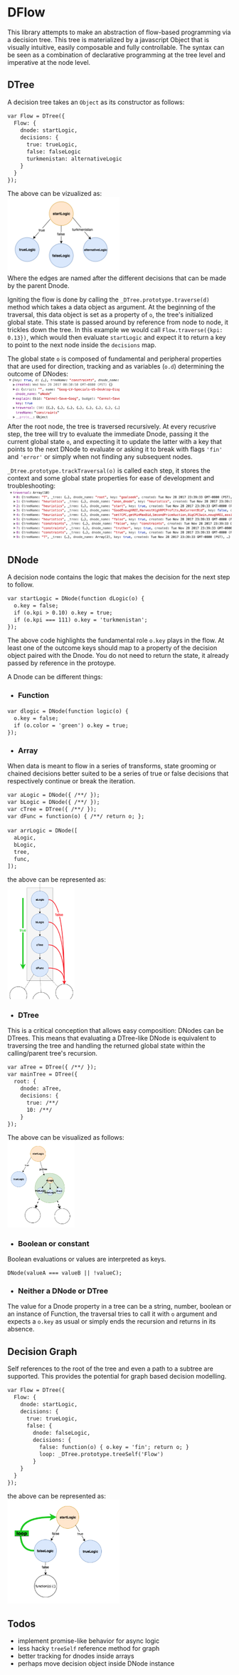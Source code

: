 # DFlow
This library attempts to make an abstraction of flow-based programming via a decision tree.
This tree is materialized by a javascript Object that is visually intuitive, easily composable and fully controllable.
The syntax can be seen as a combination of declarative programming at the tree level and imperative at the node level. 

## DTree
A decision tree takes an `Object` as its constructor as follows:
```
var Flow = DTree({
  Flow: {
    dnode: startLogic,
    decisions: {
      true: trueLogic,
      false: falseLogic
      turkmenistan: alternativeLogic
    }
  }
});
```
The above can be vizualized as:
<br>
  <img src="https://raw.githubusercontent.com/filet-mign0n/filet-mignon.github.io/master/images/dflow_ex1.png" width="50%"><br>
Where the edges are named after the different decisions that can be made by the parent Dnode.

Igniting the flow is done by calling the `_DTree.prototype.traverse(d)` method which takes a data object as argument. At the beginning of the traversal, this data object is set as a property of `o`, the tree's initialized global state. This state is passed around by reference from node to node, it trickles down the tree. 
In this example we would call `Flow.traverse({kpi: 0.13})`, which would then evaluate `startLogic` and expect it to return a key to point to the next node inside the `decisions` map.

The global state `o` is composed of fundamental and peripheral properties that are used for direction, tracking and as variables (`o.d`) determining the outcome of DNodes:
<br>
  <img src="https://raw.githubusercontent.com/filet-mign0n/filet-mignon.github.io/master/images/dflow_ex5.png" width="50%">
<br>
After the root node, the tree is traversed recursively. At every recusrive step, the tree will try to evaluate the immediate Dnode, passing it the current global state `o`, and expecting it to update the latter with a key that points to the next DNode to evaluate or asking it to break with flags  `'fin'` and `'error'` or simply when not finding any subsequent nodes.

`_Dtree.prototype.trackTraversal(o)` is called each step, it stores the context and some global state properties for ease of development and troubleshooting:
<br>
  <img src="https://raw.githubusercontent.com/filet-mign0n/filet-mignon.github.io/master/images/dflow_ex4.png">
<br>

## DNode
A decision node contains the logic that makes the decision for the next step to follow.
```
var startLogic = DNode(function dLogic(o) {
  o.key = false;
  if (o.kpi > 0.10) o.key = true;
  if (o.kpi === 111) o.key = 'turkmenistan';
});
```
The above code highlights the fundamental role `o.key` plays in the flow. At least one of the outcome keys should map to a property of the decision object paired with the Dnode. You do not need to return the state, it already passed by reference in the protoype.

A Dnode can be different things:

  - ### Function
```
var dlogic = DNode(function logic(o) {
  o.key = false;
  if (o.color = 'green') o.key = true;
});
```

  - ### Array
When data is meant to flow in a series of transforms, state grooming or chained decisions better suited to be a series of true or false decisions that respectively continue or break the iteration.
```
var aLogic = DNode({ /**/ });
var bLogic = DNode({ /**/ });
var cTree = DTree({ /**/ });
var dFunc = function(o) { /**/ return o; };

var arrLogic = DNode([
  aLogic,
  bLogic,
  tree,
  func,
]); 
```
the above can be represented as:
<br>
  <img src="https://raw.githubusercontent.com/filet-mign0n/filet-mignon.github.io/master/images/dflow_ex2.png" width="30%"><br>
  
  - ### DTree
This is a critical conception that allows easy composition: DNodes can be DTrees. 
This means that evaluating a DTree-like DNode is equivalent to traversing the tree and handling the returned global state within the calling/parent tree's recursion. 
```
var aTree = DTree({ /**/ });
var mainTree = DTree({
  root: {
    dnode: aTree,
    decisions: {
      true: /**/
      10: /**/
    }
});
```
The above can be visualized as follows:
<br>
  <img src="https://raw.githubusercontent.com/filet-mign0n/filet-mignon.github.io/master/images/dflow_ex6.png" width="30%"><br>
  - ### Boolean or constant
Boolean evaluations or values are interpreted as keys. 
```
DNode(valueA === valueB || !valueC);
```
  - ### Neither a DNode or DTree
The value for a Dnode property in a tree can be a string, number, boolean or an instance of Function, the traversal tries to call it with `o` argument and expects a `o.key` as usual or simply ends the recursion and returns in its absence.

## Decision Graph
Self references to the root of the tree and even a path to a subtree are supported. This provides the potential for graph based decision modelling.
```
var Flow = DTree({
  Flow: {
    dnode: startLogic,
    decisions: {
      true: trueLogic,
      false: {
        dnode: falseLogic,
        decisions: {
          false: function(o) { o.key = 'fin'; return o; }
          loop: _DTree.prototype.treeSelf('Flow')
        }
    }
  }
});
```
the above can be represented as:
<br>
  <img src="https://raw.githubusercontent.com/filet-mign0n/filet-mignon.github.io/master/images/dflow_ex3.png" width="50%"><br>

## Todos
- implement promise-like behavior for async logic
- less hacky `treeSelf` reference method for graph
- better tracking for dnodes inside arrays
- perhaps move decision object inside DNode instance
